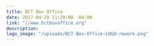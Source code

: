 ```yaml
---
title: BCT Box Office
date: 2017-04-29 11:29:00 -04:00
link: "//www.bctboxoffice.org"
description: 
logo_image: "/uploads/BCT-Box-Office-LOGO-rework.png"
---
```


